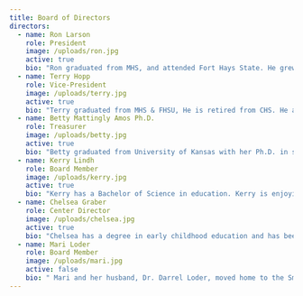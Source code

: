 ```yaml
---
title: Board of Directors
directors:
  - name: Ron Larson
    role: President
    image: /uploads/ron.jpg
    active: true
    bio: "Ron graduated from MHS, and attended Fort Hays State. He grew up in Marquette and has been a lifelong farmer in the area. Ron is a father of 2, Emily and Tim Larson."
  - name: Terry Hopp
    role: Vice-President
    image: /uploads/terry.jpg
    active: true
    bio: "Terry graduated from MHS & FHSU, He is retired from CHS. He and his wife Nancy raised their family on a farm by the smoky hill river. Terry's roots run deep in this community, with his great-grandfathers coming from Sweden to the Marquette area."
  - name: Betty Mattingly Amos Ph.D.
    role: Treasurer
    image: /uploads/betty.jpg
    active: true
    bio: "Betty graduated from University of Kansas with her Ph.D. in special education. She served as the MES principal. Betty has numerous awards and recognitions in early childhood education. She is a guest speaker in areas of education and is a presenter in educational workshops. Betty is currently a cognitive therapist for young adults with traumatic brain injury and a professor at Emporia State University. Major awards and recognitions: University of Kansas Merit Scholarships, 2004-2006, University of Kansas Donor Scholarship, 2005-2006, Kappa Delta Pi Special Education Consultant to “Dear Ruth,” 2002-present, Kansas Head Start Advisory Committee, 2002-2005, National State Teachers of the Year, Executive Director, 1996-1999, Kan-Lead Fellowship, 1988-89, Teacher of the Year for the State of Kansas, 1984, “In Honors of Excellence” Symposium, Captiva Island, FL, 1984, Kansas Teachers’ Hall of Fame inductee, Dodge City, KS, 2011, Kansas Association of Special Education Administrators “KIDS FIRST” Award, 2013. Membership in scholarly organizations: Council for Exceptional Children, National Network of State Teachers of the Year, Delta Kappa Gamma, Pi Lambda Theta & Kappa Delta Pi, and Kansas  Association of Special Education Administrators. Other interests: Piano Duetist with Shirley Malcolm, Colby, KS, over 165 performances; Most recent performances at Delta Kappa Gamma International Conventions, Minneapolis, MN and SanDiego, CA, Accompanist in area churches/ community activities."
  - name: Kerry Lindh
    role: Board Member
    image: /uploads/kerry.jpg
    active: true
    bio: "Kerry has a Bachelor of Science in education. Kerry is enjoying retirement with his wife of 40 years, Mary Kay, on his original 1869 family homestead located northwest of Marquette. As a graduate of Marquette Elementary and High School with deep family roots, he is 100% committed to the prospect of returning the one-time school facility into something that is productive and useful. “We will not only be fulfilling a great need but I am convinced that the Learning Center is a project that will earn the community’s full support and will serve as an excellent source of pride.” Kerry has 40 years of experience in business with 30 of those years being spent successfully managing two different retail operations. Previous Community Boards: Riverview Estes Board of Directors: President and board member, Marquette Lions Club: President and board member."
  - name: Chelsea Graber
    role: Center Director
    image: /uploads/chelsea.jpg
    active: true
    bio: "Chelsea has a degree in early childhood education and has been certified by the state to direct a childcare center, along with 10 years of experience guiding children in the first years of life. In addition to childcare, Chelsea served as a youth coordinator giving her 7 years of experience working with youth and their families at her home church in Hutchinson. Chelsea moved with her family to the charming town of Marquette in July of 2017."
  - name: Mari Loder
    role: Board Member
    image: /uploads/mari.jpg
    active: false
    bio: " Mari and her husband, Dr. Darrel Loder, moved home to the Smoky Valley in 1995 where they opened Smoky Valley Chiropractic. they have been active in both the Lindsborg and Marquette communities since that time.  They have raised 4 children in the Smoky Valley schools, and continue to be involved in their communities. The Loders make their home northwest of Marquette. Current Community Service and Boards: Marquette Education Foundation Board of Directors, Marquette United Methodist Church Council, Pastor Parish Chairperson at Marquette United Methodist Church, Marquette Daycare Board of Directors, Lindsborg Ad Hoc, Sundstrom Board of Directors, Smoky Valley Development Board of Directors, Smoky Valley Wrestling Club Board of Directors, Move Well, Marathon Chairman - USD 400, Bethany Home Board of Directors. Former boards:USD 400 School Board - 12 years, Marquette Wolverine Booster Club, Smoky Valley High School Booster Club, Smoky Valley High School After Prom, Lindsborg Swedish Folk Dancers."
---
```

